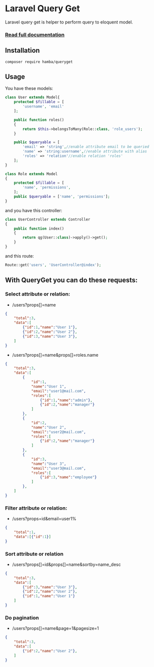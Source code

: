 # Laravel Query Get

Laravel query get is helper to perform query to eloquent model.

### [Read full documentation](docs/doc.md)

## Installation
```
composer require hamba/queryget
```

## Usage
You have these models:
```php
class User extends Model{
    protected $fillable = [
        'username', 'email'
    ];

    public function roles()
    {
        return $this->belongsToMany(Role::class, 'role_users');
    }

    public $queryable = [
        'email' => 'string',//enable attribute email to be queried
        'name' => 'string:username',//enable attribute with alias
        'roles' => 'relation'//enable relation 'roles'
    ];
}
```
```php
class Role extends Model
{
    protected $fillable = [
        'name', 'permissions',
    ];
    public $queryable = ['name', 'permissions'];
}
```

and you have this controller:
```php
class UserController extends Controller
{
    public function index()
    {
        return qg(User::class)->apply()->get();
    }
}
```

and this route:
```php
Route::get('users', 'UserController@index');
```

## With QueryGet you can do these requests:
### Select attribute or relation:
* /users?props[]=name
```json
{
    "total":3,
    "data":[
        {"id":1,"name":"User 1"},
        {"id":2,"name":"User 2"},
        {"id":3,"name":"User 3"},
    ]
}
```

* /users?props[]=name&props[]=roles.name
```json
{
    "total":3,
    "data":[
        {
            "id":1,
            "name":"User 1",
            "email":"user1@mail.com",
            "roles":[
                {"id":1,"name":"admin"},
                {"id":2,"name":"manager"}
            ]
        },
        {
            "id":2,
            "name":"User 2",
            "email":"user2@mail.com",
            "roles":[
                {"id":2,"name":"manager"}
            ]
        }, 
        {
            "id":3,
            "name":"User 3",
            "email":"user3@mail.com",
            "roles":[
                {"id":3,"name":"employee"}
            ]
        }, 
    ]
}
```
### Filter attribute or relation:
* /users?props=id&email=user1%
```json
{
    "total":1,
    "data":[{"id":1}]
}
```

### Sort attribute or relation
* /users?props[]=id&props[]=name&sortby=name_desc
```json
{
    "total":3,
    "data":[
        {"id":3,"name":"User 3"},
        {"id":2,"name":"User 2"},
        {"id":1,"name":"User 1"}
    ]
}
```

### Do pagination
* /users?props[]=name&page=1&pagesize=1
```json
{
    "total":3,
    "data":[
        {"id":2,"name":"User 2"},
    ]
}
```